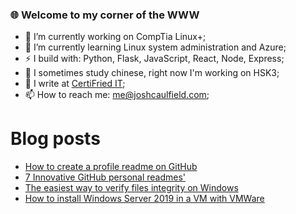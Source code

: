 ### 🌐 Welcome to my corner of the WWW

<!--
**Coolfield/coolfield** is a ✨ _special_ ✨ repository because its `README.md` (this file) appears on your GitHub profile.
-->

<!-- Here are some ideas to get you started: -->

- 🔭 I’m currently working on CompTia Linux+;
- 🌱 I’m currently learning Linux system administration and Azure;
- ⚡ I build with: Python, Flask, JavaScript, React, Node, Express;
- 🥮 I sometimes study chinese, right now I'm working on HSK3;
- 📝 I write at [CertiFried IT](https://certifriedit.com/);
- 📫 How to reach me: me@joshcaulfield.com;
<!-- - 👯 I’m looking to collaborate on vertical farming automation; -->
<!-- - 🤔 I’m looking for help with ; -->
<!-- - 💬 Ask me about ...; -->
# Blog posts
<!-- BLOG-POST-LIST:START -->
- [How to create a profile readme on GitHub](https://certifriedit.com/how-to-create-a-profile-readme-on-github/)
- [7 Innovative GitHub personal readmes'](https://certifriedit.com/7-innovative-github-personal-readmes/)
- [The easiest way to verify files integrity on Windows](https://certifriedit.com/how-to-verify-files-integrity-on-windows/)
- [How to install Windows Server 2019 in a VM with VMWare](https://certifriedit.com/how-to-install-windows-server-2019-in-a-vm-with-vmware/)
<!-- BLOG-POST-LIST:END -->
